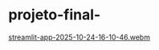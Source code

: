 # projeto-final-
[streamlit-app-2025-10-24-16-10-46.webm](https://github.com/user-attachments/assets/5699faa9-a4bd-49db-8b98-de5b7c042ea6)
